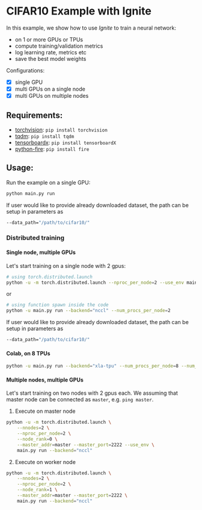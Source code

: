 # CIFAR10 Example with Ignite

In this example, we show how to use *Ignite* to train a neural network:
- on 1 or more GPUs or TPUs
- compute training/validation metrics
- log learning rate, metrics etc
- save the best model weights

Configurations:

* [x] single GPU
* [x] multi GPUs on a single node
* [x] multi GPUs on multiple nodes

## Requirements:

- [torchvision](https://github.com/pytorch/vision/): `pip install torchvision`
- [tqdm](https://github.com/tqdm/tqdm/): `pip install tqdm`
- [tensorboardx](https://github.com/lanpa/tensorboard-pytorch): `pip install tensorboardX`
- [python-fire](https://github.com/google/python-fire): `pip install fire`

## Usage:

Run the example on a single GPU:
```bash
python main.py run
```

If user would like to provide already downloaded dataset, the path can be setup in parameters as
```bash
--data_path="/path/to/cifar10/"
```


### Distributed training

#### Single node, multiple GPUs

Let's start training on a single node with 2 gpus:
```bash
# using torch.distributed.launch
python -u -m torch.distributed.launch --nproc_per_node=2 --use_env main.py run --backend="nccl"
```
or 
```bash
# using function spawn inside the code
python -u main.py run --backend="nccl" --num_procs_per_node=2
```

If user would like to provide already downloaded dataset, the path can be setup in parameters as
```bash
--data_path="/path/to/cifar10/"
```

#### Colab, on 8 TPUs

```bash
python -u main.py run --backend="xla-tpu" --num_procs_per_node=8 --num_workers=8 --log_every_iters=0
```


#### Multiple nodes, multiple GPUs

Let's start training on two nodes with 2 gpus each. We assuming that master node can be connected as `master`, e.g. `ping master`.

1) Execute on master node
```bash
python -u -m torch.distributed.launch \
    --nnodes=2 \
    --nproc_per_node=2 \
    --node_rank=0 \
    --master_addr=master --master_port=2222 --use_env \
    main.py run --backend="nccl"
```

2) Execute on worker node
```bash
python -u -m torch.distributed.launch \
    --nnodes=2 \
    --nproc_per_node=2 \
    --node_rank=1 \
    --master_addr=master --master_port=2222 \
    main.py run --backend="nccl"
```

